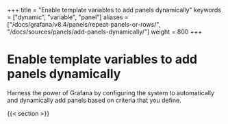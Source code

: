 +++
title = "Enable template variables to add panels dynamically"
keywords = ["dynamic", "variable", "panel"]
aliases = ["/docs/grafana/v8.4/panels/repeat-panels-or-rows/", "/docs/sources/panels/add-panels-dynamically/"]
weight = 800
+++

# Enable template variables to add panels dynamically

Harness the power of Grafana by configuring the system to automatically and dynamically add panels based on criteria that you define.

{{< section >}}
